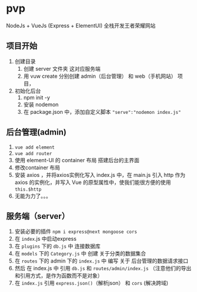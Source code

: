 # pvp
NodeJs + VueJs (Express + ElementUI) 全栈开发王者荣耀网站

## 项目开始
1. 创建目录
   1. 创建 server 文件夹 这对应服务端
   2. 用 vuw create 分别创建 admin（后台管理） 和 web（手机网站） 项目，
2. 初始化后台
   1. npm init -y
   2. 安装 nodemon
   3. 在 package.json 中，添加自定义脚本 `"serve":"nodemon index.js"`

## 后台管理(admin)
1. `vue add element`
2. `vue add router`
3. 使用 element-UI 的 container 布局 搭建后台的主界面
4. 修改container 布局
5. 安装 axios ，并将axios实例化写入 index.js 中，在 main.js 引入 http 作为 axios 的实例化，并写入 Vue 的原型属性中，使我们能很方便的使用 `this.$http`
6. 无能为力了。。。

## 服务端（server）
1. 安装必要的插件 `npm i express@next mongoose cors`
2. 在 `index`.js 中启动express
3. 在 `plugins` 下的 `db.js` 中 连接数据库
4. 在 `models` 下的 `Category.js` 中 创建 关于分类的数据集合
5. 在 `routes` 下的 admin 下的 `index.js` 中 编写 关于 后台管理的数据请求接口
6. 然后 在 index.js 中 引用 `db.js` 和 `routes/admin/index.js` （注意他们的导出和引用方式，是作为函数而不是对象）
7. 在 `index.js` 引用 `express.json()`（解析json） 和 `cors` (解决跨域)

